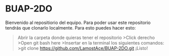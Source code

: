 # BUAP-2DO

Bienvenido al repositiorio del equipo.
Para poder usar este repositorio tendrás que clonarlo localmente.
Para esto puedes hacer esto:
>Abrir la carpeta donde quieras tener el repositorio
    >Click derecho >Open git bash here
    >Insertar en la terminal los siguientes comandos:
        >git clone https://github.com/LamostAce/BUAP-2DO.git
>¡Listo!
